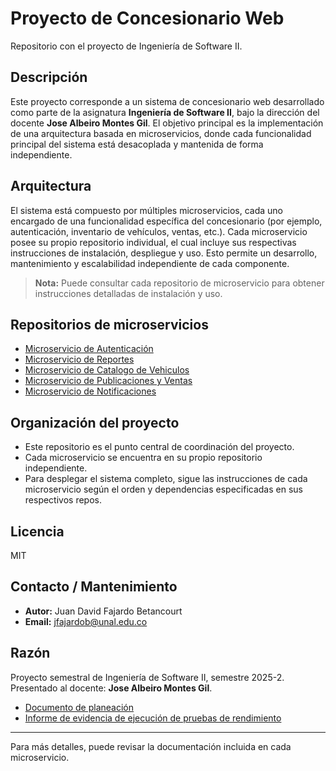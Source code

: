 # Proyecto de Concesionario Web

Repositorio con el proyecto de Ingeniería de Software II.

## Descripción

Este proyecto corresponde a un sistema de concesionario web desarrollado como parte de la asignatura **Ingeniería de Software II**, bajo la dirección del docente **Jose Albeiro Montes Gil**. El objetivo principal es la implementación de una arquitectura basada en microservicios, donde cada funcionalidad principal del sistema está desacoplada y mantenida de forma independiente.

## Arquitectura

El sistema está compuesto por múltiples microservicios, cada uno encargado de una funcionalidad específica del concesionario (por ejemplo, autenticación, inventario de vehículos, ventas, etc.). Cada microservicio posee su propio repositorio individual, el cual incluye sus respectivas instrucciones de instalación, despliegue y uso. Esto permite un desarrollo, mantenimiento y escalabilidad independiente de cada componente.

> **Nota:** Puede consultar cada repositorio de microservicio para obtener instrucciones detalladas de instalación y uso.

## Repositorios de microservicios
- [Microservicio de Autenticación](https://github.com/Therealdavi836/Microservice_Authentication.git)
- [Microservicio de Reportes](https://github.com/Therealdavi836/Microservice_Reports.git)
- [Microservicio de Catalogo de Vehiculos](https://github.com/Therealdavi836/Microservice_VehicleCatalog.git)
- [Microservicio de Publicaciones y Ventas](https://github.com/Therealdavi836/Microservice_SalesPublications.git)
- [Microservicio de Notificaciones](https://github.com/Therealdavi836/Microservice_Notifications.git)

## Organización del proyecto

- Este repositorio es el punto central de coordinación del proyecto.
- Cada microservicio se encuentra en su propio repositorio independiente.
- Para desplegar el sistema completo, sigue las instrucciones de cada microservicio según el orden y dependencias especificadas en sus respectivos repos.

## Licencia

MIT

## Contacto / Mantenimiento

- **Autor:** Juan David Fajardo Betancourt  
- **Email:** jfajardob@unal.edu.co

## Razón

Proyecto semestral de Ingeniería de Software II, semestre 2025-2.  
Presentado al docente: **Jose Albeiro Montes Gil**.

- [Documento de planeación](https://docs.google.com/document/d/1bnb3KTs5Pmeoy83xN5RjugHqdJ3E_rLXUf8NLsQU5xE/edit?usp=sharing)
- [Informe de evidencia de ejecución de pruebas de rendimiento](https://docs.google.com/document/d/1S7h12ZzESNoP5FUDjKQ7n9BWXnBOSWf8oHqbKiwUuSc/edit?usp=sharing)

---
Para más detalles, puede revisar la documentación incluida en cada microservicio.
